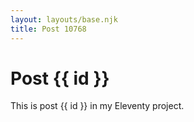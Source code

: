 ```yaml
---
layout: layouts/base.njk
title: Post 10768
---
```


# Post {{ id }}

This is post {{ id }} in my Eleventy project.

